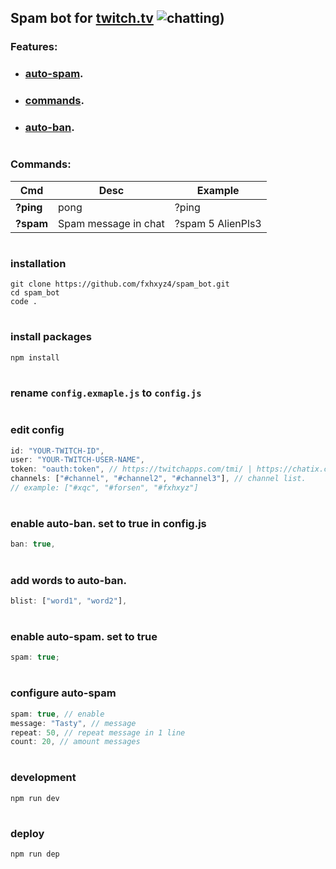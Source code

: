 ## Spam bot for [twitch.tv](twitch.tv) ![chatting)](https://cdn.betterttv.net/emote/618c77311f8ff7628e6d5b8f/1x.gif)

### Features:

- ### [auto-spam](https://github.com/fxhxyz4/spam-bot/edit/main/readme.md#enable-auto-spam-set-to-true).
- ### [commands](https://github.com/fxhxyz4/spam_bot#commands-1).

- ### [auto-ban](https://github.com/fxhxyz4/spam-bot/edit/main/readme.md#enable-auto-ban-set-to-true-in-configjs).

#

### Commands:

| Cmd       | Desc                 | Example           |
| --------- | -------------------- | ----------------- |
| **?ping** | pong                 | ?ping             |
| **?spam** | Spam message in chat | ?spam 5 AlienPls3 |

#

### installation

```
git clone https://github.com/fxhxyz4/spam_bot.git
cd spam_bot
code .
```

#

### install packages

```
npm install
```

#

### rename `config.exmaple.js` to `config.js`

#

### edit config

```js
id: "YOUR-TWITCH-ID",
user: "YOUR-TWITCH-USER-NAME",
token: "oauth:token", // https://twitchapps.com/tmi/ | https://chatix.com/token
channels: ["#channel", "#channel2", "#channel3"], // channel list.
// example: ["#xqc", "#forsen", "#fxhxyz"]
```

#

### enable auto-ban. set to true in config.js

```js
ban: true,
```

#

### add words to auto-ban.

```js
blist: ["word1", "word2"],
```

#

### enable auto-spam. set to true

```js
spam: true;
```

#

### configure auto-spam

```js
spam: true, // enable
message: "Tasty", // message
repeat: 50, // repeat message in 1 line
count: 20, // amount messages
```

#

### development

```
npm run dev
```

#

### deploy

```
npm run dep
```

#
